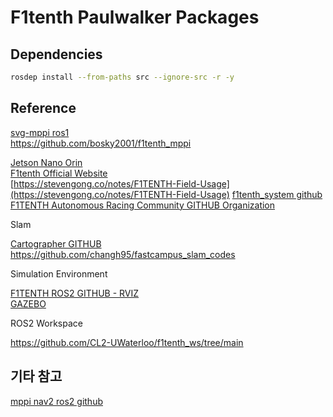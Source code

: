 # F1tenth Paulwalker Packages

## Dependencies

```bash
rosdep install --from-paths src --ignore-src -r -y
```

## Reference

[svg-mppi ros1](https://github.com/kohonda/proj-svg_mppi?tab=readme-ov-file) \
https://github.com/bosky2001/f1tenth_mppi

[Jetson Nano Orin](https://www.youtube.com/watch?v=BkZ1n_1F-Cg) \
[F1tenth Official Website](https://f1tenth.org/build.html) \
[https://stevengong.co/notes/F1TENTH-Field-Usage](https://stevengong.co/notes/F1TENTH-Field-Usage)
[f1tenth_system github](https://github.com/f1tenth/f1tenth_system?tab=readme-ov-file) \
[F1TENTH Autonomous Racing Community GITHUB Organization](https://github.com/f1tenth)

Slam

[Cartographer GITHUB](https://github.com/cartographer-project/cartographer?tab=readme-ov-file) \
https://github.com/changh95/fastcampus_slam_codes

Simulation Environment

[F1TENTH ROS2 GITHUB - RVIZ](https://github.com/f1tenth/f1tenth_gym_ros) \
[GAZEBO](https://github.com/linklab-uva/f1tenth_gtc_tutorial)

ROS2 Workspace

https://github.com/CL2-UWaterloo/f1tenth_ws/tree/main

## 기타 참고

[mppi nav2 ros2 github](https://github.com/ros-navigation/navigation2/tree/main/nav2_mppi_controller)